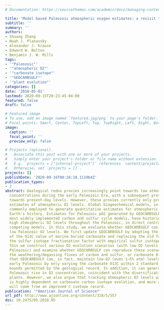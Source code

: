 ```yaml
---
# Documentation: https://sourcethemes.com/academic/docs/managing-content/

title: 'Model based Paleozoic atmospheric oxygen estimates: a revisit to GEOCARBSULF'
subtitle: ''
summary: ''
authors:
- Shuang Zhang
- Noah J. Planavsky
- Alexander J. Krause
- Edward W. Bolton
- Benjamin J. W. Mills
tags:
- '"Paleozoic"'
- '"atmospheric O2"'
- '"carbonate isotope"'
- '"GEOCARBSULF"'
- '"plant evolution"'
categories: []
date: '2018-05-01'
lastmod: 2020-09-15T20:23:45-04:00
featured: false
draft: false

# Featured image
# To use, add an image named `featured.jpg/png` to your page's folder.
# Focal points: Smart, Center, TopLeft, Top, TopRight, Left, Right, BottomLeft, Bottom, BottomRight.
image:
  caption: ''
  focal_point: ''
  preview_only: false

# Projects (optional).
#   Associate this post with one or more of your projects.
#   Simply enter your project's folder or file name without extension.
#   E.g. `projects = ["internal-project"]` references `content/project/deep-learning/index.md`.
#   Otherwise, set `projects = []`.
projects: []
publishDate: '2020-09-16T00:26:10.111964Z'
publication_types:
- 2
abstract: Geological redox proxies increasingly point towards low atmospheric oxygen
  concentrations during the early Paleozoic Era, with a subsequent protracted rise
  towards present-day levels. However, these proxies currently only provide qualitative
  estimates of atmospheric O2 levels. Global biogeochemical models, in contrast, are
  commonly employed to generate quantitative estimates for atmospheric O2 levels through
  Earth's history. Estimates for Paleozoic pO2 generated by GEOCARBSULF, one of the
  most widely implemented carbon and sulfur cycle models, have historically suggested
  high atmospheric O2 levels throughout the Paleozoic, in direct contradiction to
  competing models. In this study, we evaluate whether GEOCARBSULF can predict relatively
  low Paleozoic O2 levels. We first update GEOCARBSULF by adopting the recent compilation
  of the δ13C value of marine buried carbonate and replacing the old formulation of
  the sulfur isotope fractionation factor with empirical sulfur isotope records. Following
  this we construct various O2 evolution scenarios (with low O2 levels in the early
  Paleozoic) and examine whether GEOCARBSULF can reproduce these scenarios by varying
  the weathering/degassing fluxes of carbon and sulfur, or carbonate δ13C. We show
  that GEOCARBSULF can, in fact, maintain low-O2 (even 1–5% atm) levels through the
  early Paleozoic by only varying the carbonate δ13C within 2 standard deviation (SD)
  bounds permitted by the geological record. In addition, it can generate a middle–late
  Paleozoic rise in O2 concentration, coincident with the diversification of land
  plants. However, we also argue that tracking atmospheric O2 levels with GEOCARBSULF
  is highly dependent on carbonate carbon isotope evolution, and more accurate predictions
  will come from an improved C isotope record.
publication: '*American Journal of Science*'
url_pdf: http://www.ajsonline.org/content/318/5/557
doi: 10.2475/05.2018.05
---
```

